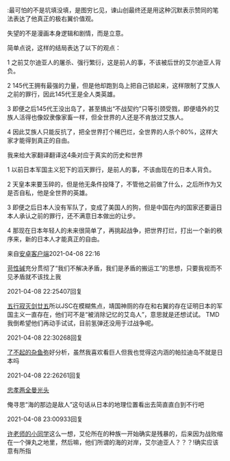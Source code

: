 ﻿:最可怕的不是坑填没填，是图穷匕见，谏山创最终还是用这种沉默表示赞同的笔法表达了他真正的极右翼价值观。

失望的不是漫画本身逻辑和剧情，而是立意。

简单点说，这样的结局表达了以下的观点：

1 之前艾尔迪亚人的屠杀、强行繁衍，这是前人的事，不该被后世的艾尔迪亚人背负。

2 145代王拥有最强的力量，但是他却跑到岛上把自己锁起来，这样限制了艾族人之前的罪行，因此145代王是全人类英雄。

3 即便之后145代王没出岛了，甚至搞出“不战契约”只等引颈受戮，即便墙外的艾族人活得也像奴隶像家畜一样，但全世界的人还是不肯放过艾族人。

4 因此艾族人只能反抗了，把全世界打个稀巴烂，全世界的人杀个80%，这样大家才能得到真正的自由。

我来给大家翻译翻译这4条对应于真实的历史和世界

1 以前日本军国主义犯下的滔天罪行，是前人的事，不该由现在的日本人背负。

2 天皇本来要玉碎的，但是他无条件投降了，不管他之前做了什么，之后所作为又是否自私，他是全世界的英雄。

3 即便之后日本人没有军队了，变成了美国人的狗，但是中国在内的国家还要逼日本人承认之前的罪行，还不满意日本做出的让步。

4 那现在日本年轻人的未来很简单了，再挑起战争，把世界打烂，打出一个新的秩序来，新的日本人才能真正的自由。

来自[安卓客户端](https://app.bilibili.com/)2021-04-08 22:16



[苛性碱](https://space.bilibili.com/4442409)充分贯彻了“我们不解决矛盾，我们是矛盾的搬运工”的思想，只要我视而不见矛盾就不该找上我

2021-04-08 22:25407回复



[五行寂灭剑廿五](https://space.bilibili.com/105792933)所以JSC在模糊焦点，靖国神厕的存在和右翼的存在证明日本的军国主义一直存在，他们可不是“被消除记忆的艾岛人”，意思就是还想试试。
TMD我倒希望他们再动手试试，目前氢弹还没用于过战争呢。

2021-04-08 22:30268回复



[了不起的杂鱼弥](https://space.bilibili.com/337238407)好分析，虽然我喜欢看巨人但我也觉得这内涵的帕拉迪岛不就是日本吗

2021-04-08 22:26261回复



[忠孝两全曼光头](https://space.bilibili.com/243701962)

俺寻思“海的那边是敌人”这句话从日本的地理位置看出去简直直白到不行吧

2021-04-08 23:00933回复



[许老师的小同学](https://space.bilibili.com/249068461)这么一想，艾伦所在的种族一开始确实是残暴的，后来因为战败缩在一个弹丸之地里，然后嘛，他们所谓的海的对岸，艾尔迪亚人？？？!确实应该意有所指